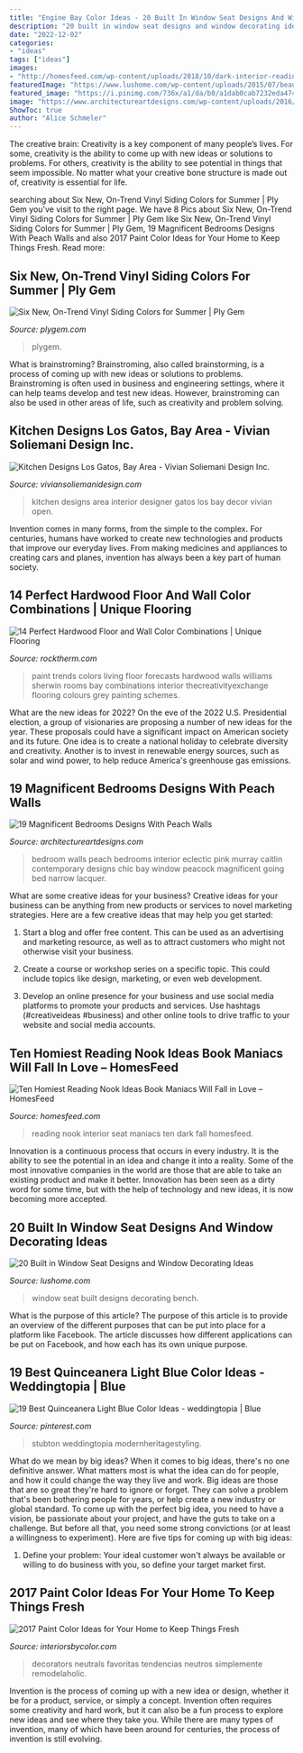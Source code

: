 ```yaml
---
title: "Engine Bay Color Ideas - 20 Built In Window Seat Designs And Window Decorating Ideas"
description: "20 built in window seat designs and window decorating ideas"
date: "2022-12-02"
categories:
- "ideas"
tags: ["ideas"]
images:
- "http://homesfeed.com/wp-content/uploads/2018/10/dark-interior-reading-nook-wall-bookshelves-L-shaped-bench-seat-with-striped-linen-cover-colorful-throw-pillows.jpg"
featuredImage: "https://www.lushome.com/wp-content/uploads/2015/07/beautiful-window-seat-bench-design-ideas-14.jpg"
featured_image: "https://i.pinimg.com/736x/a1/da/b0/a1dab0cab7232eda474d8c44ef62fc7b.jpg"
image: "https://www.architectureartdesigns.com/wp-content/uploads/2016/08/8-37-630x419.jpg"
ShowToc: true
author: "Alice Schmeler"
---
```



The creative brain:
Creativity is a key component of many people’s lives. For some, creativity is the ability to come up with new ideas or solutions to problems. For others, creativity is the ability to see potential in things that seem impossible. No matter what your creative bone structure is made out of, creativity is essential for life.

	

		
searching about Six New, On-Trend Vinyl Siding Colors for Summer | Ply Gem you've visit to the right page. We have 8 Pics about Six New, On-Trend Vinyl Siding Colors for Summer | Ply Gem like Six New, On-Trend Vinyl Siding Colors for Summer | Ply Gem, 19 Magnificent Bedrooms Designs With Peach Walls and also 2017 Paint Color Ideas for Your Home to Keep Things Fresh. Read more:
		
    
## Six New, On-Trend Vinyl Siding Colors For Summer | Ply Gem

<img loading=lazy src="https://www.plygem.com/wp-content/uploads/2019/01/ShakeandShingles-NewSidingColors.jpg" onerror="this.onerror=null;this.src='https://tse1.mm.bing.net/th?id=OIP.YAeRlBLmtOPu5KynXVhdyAHaEg&amp;pid=15.1';" alt="Six New, On-Trend Vinyl Siding Colors for Summer | Ply Gem">

_Source: plygem.com_

>plygem. 

	

What is brainstroming?
Brainstroming, also called brainstorming, is a process of coming up with new ideas or solutions to problems. Brainstroming is often used in business and engineering settings, where it can help teams develop and test new ideas. However, brainstroming can also be used in other areas of life, such as creativity and problem solving.

    
## Kitchen Designs Los Gatos, Bay Area - Vivian Soliemani Design Inc.

<img loading=lazy src="http://www.viviansoliemanidesign.com/wp-content/gallery/kitchen-designs/VSOL-Lake-Tahoe-RichardsonKitchen3BxF.jpg" onerror="this.onerror=null;this.src='https://tse3.mm.bing.net/th?id=OIP.nATu1WovHhKhr_-DfFamLwHaLF&amp;pid=15.1';" alt="Kitchen Designs Los Gatos, Bay Area - Vivian Soliemani Design Inc.">

_Source: viviansoliemanidesign.com_

>kitchen designs area interior designer gatos los bay decor vivian open. 

	

Invention comes in many forms, from the simple to the complex. For centuries, humans have worked to create new technologies and products that improve our everyday lives. From making medicines and appliances to creating cars and planes, invention has always been a key part of human society.

    
## 14 Perfect Hardwood Floor And Wall Color Combinations | Unique Flooring

<img loading=lazy src="https://www.rocktherm.com/wp-content/uploads/hardwood-floor-and-wall-color-combinations-of-2019-paint-color-trends-and-forecasts-blue-craftsman-pinterest-pertaining-to-wall-and-cabinetry-color-is-sherwin-williams-oyster-bay.jpg" onerror="this.onerror=null;this.src='https://tse2.mm.bing.net/th?id=OIP.EXnv8M-K8PGdfXP7cjaG0wHaLr&amp;pid=15.1';" alt="14 Perfect Hardwood Floor and Wall Color Combinations | Unique Flooring">

_Source: rocktherm.com_

>paint trends colors living floor forecasts hardwood walls williams sherwin rooms bay combinations interior thecreativityexchange flooring colours grey painting schemes. 

	

What are the new ideas for 2022?
On the eve of the 2022 U.S. Presidential election, a group of visionaries are proposing a number of new ideas for the year. These proposals could have a significant impact on American society and its future. One idea is to create a national holiday to celebrate diversity and creativity. Another is to invest in renewable energy sources, such as solar and wind power, to help reduce America's greenhouse gas emissions.

    
## 19 Magnificent Bedrooms Designs With Peach Walls

<img loading=lazy src="https://www.architectureartdesigns.com/wp-content/uploads/2016/08/8-37-630x419.jpg" onerror="this.onerror=null;this.src='https://tse4.mm.bing.net/th?id=OIP.CqAKtsVbrjARlegUfTtEXgHaE7&amp;pid=15.1';" alt="19 Magnificent Bedrooms Designs With Peach Walls">

_Source: architectureartdesigns.com_

>bedroom walls peach bedrooms interior eclectic pink murray caitlin contemporary designs chic bay window peacock magnificent going bed narrow lacquer. 

	

What are some creative ideas for your business?
Creative ideas for your business can be anything from new products or services to novel marketing strategies. Here are a few creative ideas that may help you get started:
1. Start a blog and offer free content. This can be used as an advertising and marketing resource, as well as to attract customers who might not otherwise visit your business.

2. Create a course or workshop series on a specific topic. This could include topics like design, marketing, or even web development.

3. Develop an online presence for your business and use social media platforms to promote your products and services. Use hashtags (#creativeideas #business) and other online tools to drive traffic to your website and social media accounts.


    
## Ten Homiest Reading Nook Ideas Book Maniacs Will Fall In Love – HomesFeed

<img loading=lazy src="http://homesfeed.com/wp-content/uploads/2018/10/dark-interior-reading-nook-wall-bookshelves-L-shaped-bench-seat-with-striped-linen-cover-colorful-throw-pillows.jpg" onerror="this.onerror=null;this.src='https://tse2.mm.bing.net/th?id=OIP.amfeBN8tKywanQG73c3b-AHaJQ&amp;pid=15.1';" alt="Ten Homiest Reading Nook Ideas Book Maniacs Will Fall in Love – HomesFeed">

_Source: homesfeed.com_

>reading nook interior seat maniacs ten dark fall homesfeed. 

	

Innovation is a continuous process that occurs in every industry. It is the ability to see the potential in an idea and change it into a reality. Some of the most innovative companies in the world are those that are able to take an existing product and make it better. Innovation has been seen as a dirty word for some time, but with the help of technology and new ideas, it is now becoming more accepted.

    
## 20 Built In Window Seat Designs And Window Decorating Ideas

<img loading=lazy src="https://www.lushome.com/wp-content/uploads/2015/07/beautiful-window-seat-bench-design-ideas-14.jpg" onerror="this.onerror=null;this.src='https://tse2.mm.bing.net/th?id=OIP.LMxl5JP9ZG2bb5Bz5-UqgAHaJO&amp;pid=15.1';" alt="20 Built in Window Seat Designs and Window Decorating Ideas">

_Source: lushome.com_

>window seat built designs decorating bench. 

	

What is the purpose of this article?
The purpose of this article is to provide an overview of the different purposes that can be put into place for a platform like Facebook. The article discusses how different applications can be put on Facebook, and how each has its own unique purpose.

    
## 19 Best Quinceanera Light Blue Color Ideas - Weddingtopia | Blue

<img loading=lazy src="https://i.pinimg.com/736x/a1/da/b0/a1dab0cab7232eda474d8c44ef62fc7b.jpg" onerror="this.onerror=null;this.src='https://tse4.mm.bing.net/th?id=OIP.YwwOFEqnK_nA3iTQ_5sstAHaLH&amp;pid=15.1';" alt="19 Best Quinceanera Light Blue Color Ideas - weddingtopia | Blue">

_Source: pinterest.com_

>stubton weddingtopia modernheritagestyling. 

	

What do we mean by big ideas?
When it comes to big ideas, there's no one definitive answer. What matters most is what the idea can do for people, and how it could change the way they live and work. 
Big ideas are those that are so great they're hard to ignore or forget. They can solve a problem that's been bothering people for years, or help create a new industry or global standard. 
To come up with the perfect big idea, you need to have a vision, be passionate about your project, and have the guts to take on a challenge. But before all that, you need some strong convictions (or at least a willingness to experiment). 
Here are five tips for coming up with big ideas: 
1) Define your problem: Your ideal customer won't always be available or willing to do business with you, so define your target market first.

    
## 2017 Paint Color Ideas For Your Home To Keep Things Fresh

<img loading=lazy src="https://www.interiorsbycolor.com/wp-content/uploads/2016/10/Simply-White-by-Benjamin-Moorefireplace.jpg" onerror="this.onerror=null;this.src='https://tse1.mm.bing.net/th?id=OIP.D8TV2zTdLKa673e-inv1dQHaJ4&amp;pid=15.1';" alt="2017 Paint Color Ideas for Your Home to Keep Things Fresh">

_Source: interiorsbycolor.com_

>decorators neutrals favoritas tendencias neutros simplemente remodelaholic. 

	

Invention is the process of coming up with a new idea or design, whether it be for a product, service, or simply a concept. Invention often requires some creativity and hard work, but it can also be a fun process to explore new ideas and see where they take you. While there are many types of invention, many of which have been around for centuries, the process of invention is still evolving.

